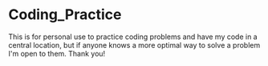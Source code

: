 # Coding_Practice
This is for personal use to practice coding problems and have my code in a central location, but if anyone knows a more optimal way to solve a problem I'm open to them. Thank you! 
